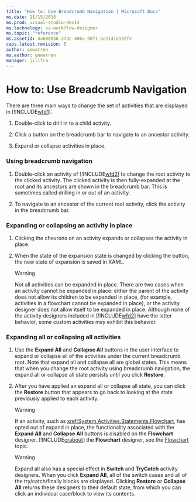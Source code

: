 ```yaml
---
title: "How to: Use Breadcrumb Navigation | Microsoft Docs"
ms.date: 11/15/2016
ms.prod: visual-studio-dev14
ms.technology: vs-workflow-designer
ms.topic: "reference"
ms.assetid: 4a688056-37dc-406a-9071-be2141e192fe
caps.latest.revision: 5
author: gewarren
ms.author: gewarren
manager: jillfra
---
```

# How to: Use Breadcrumb Navigation
There are three main ways to change the set of activities that are displayed in [!INCLUDE[wfd1](../includes/wfd1-md.md)]:  
  
1. Double-click to drill in to a child activity.  
  
2. Click a button on the breadcrumb bar to navigate to an ancestor activity.  
  
3. Expand or collapse activities in place.  
  
### Using breadcrumb navigation  
  
1. Double-click an activity of [!INCLUDE[wfd2](../includes/wfd2-md.md)] to change the root activity to the clicked activity. The clicked activity is then fully-expanded at the root and its ancestors are shown in the breadcrumb bar. This is sometimes called drilling in or out of an activity.  
  
2. To navigate to an ancestor of the current root activity, click the activity in the breadcrumb bar.  
  
### Expanding or collapsing an activity in place  
  
1. Clicking the chevrons on an activity expands or collapses the activity in place.  
  
2. When the state of the expansion state is changed by clicking the button, the new state of expansion is saved in XAML.  
  
    > [!WARNING]
    > Not all activities can be expanded in place. There are two cases when an activity cannot be expanded in place: either the parent of the activity does not allow its children to be expanded in place, (for example, activities in a flowchart cannot be expanded in place), or the activity designer does not allow itself to be expanded in place. Although none of the activity designers included in [!INCLUDE[wfd2](../includes/wfd2-md.md)] have the latter behavior, some custom activities may exhibit this behavior.  
  
### Expanding all or collapsing all activities  
  
1. Use the **Expand All** and **Collapse All** buttons in the user interface to expand or collapse all of the activities under the current breadcrumb root. Note that expand all and collapse all are global states. This means that when you change the root activity using breadcrumb navigation, the expand all or collapse all state persists until you click **Restore**.  
  
2. After you have applied an expand all or collapse all state, you can click the **Restore** button that appears to go back to looking at the state previously applied to each activity.  
  
    > [!WARNING]
    > If an activity, such as <xref:System.Activities.Statements.Flowchart>, has opted out of expand in place, the functionality associated with the **Expand All** and **Collapse All** buttons is disabled on the **Flowchart** designer. [!INCLUDE[crabout](../includes/crabout-md.md)] the **Flowchart** designer, see the [Flowchart](../workflow-designer/flowchart-activity-designer.md) topic.  
  
    > [!WARNING]
    > Expand all also has a special effect in **Switch** and **TryCatch** activity designers. When you click **Expand All**, all of the switch cases and all of the try/catch/finally blocks are displayed. Clicking **Restore** or **Collapse All** returns these designers to their default state, from which you can click an individual case/block to view its contents.